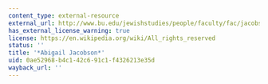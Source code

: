 ```yaml
---
content_type: external-resource
external_url: http://www.bu.edu/jewishstudies/people/faculty/fac/jacobson/
has_external_license_warning: true
license: https://en.wikipedia.org/wiki/All_rights_reserved
status: ''
title: '*Abigail Jacobson*'
uid: 0ae52968-b4c1-42c6-91c1-f4326213e35d
wayback_url: ''
---
```

